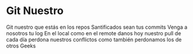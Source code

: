 # Git Nuestro

Git nuestro que estás en los repos
Santificados sean tus commits
Venga a nosotros tu log
En el local como en el remote
danos hoy nuestro pull de cada día
perdona nuestros conflictos
como también perdonamos los de otros Geeks